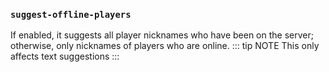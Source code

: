 ### `suggest-offline-players`

If enabled, it suggests all player nicknames who have been on the server; otherwise, only nicknames of players who are online.
::: tip NOTE
This only affects text suggestions
:::
